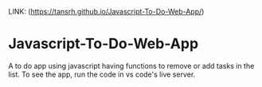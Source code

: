 LINK: (https://tansrh.github.io/Javascript-To-Do-Web-App/)
# Javascript-To-Do-Web-App
A to do app using javascript having functions to remove or add tasks in the list.
To see the app, run the code in vs code's live server.
